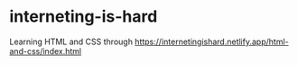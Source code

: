# interneting-is-hard

Learning HTML and CSS through https://internetingishard.netlify.app/html-and-css/index.html
